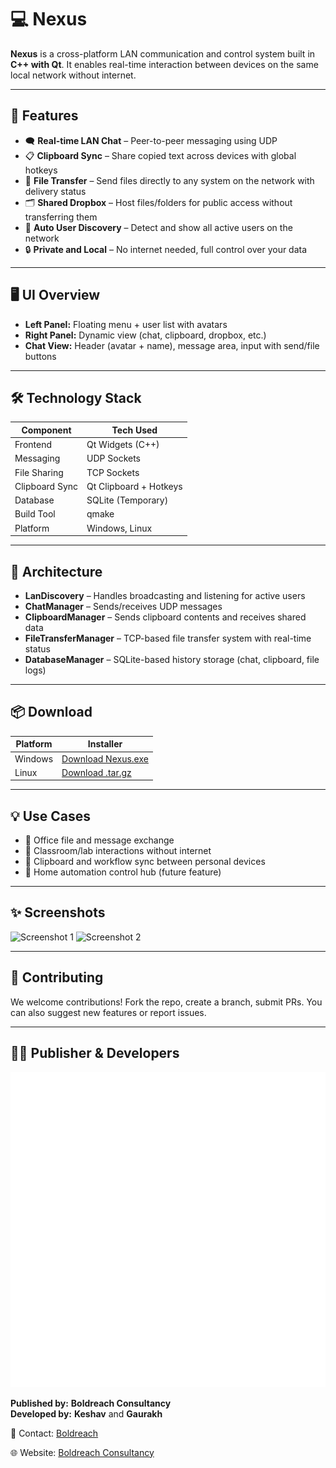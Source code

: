 # 💻 Nexus

**Nexus** is a cross-platform LAN communication and control system built in **C++ with Qt**. It enables real-time interaction between devices on the same local network without internet.

---

## 🚀 Features

- 🗨️ **Real-time LAN Chat** – Peer-to-peer messaging using UDP
- 📋 **Clipboard Sync** – Share copied text across devices with global hotkeys
- 📁 **File Transfer** – Send files directly to any system on the network with delivery status
- 🗂️ **Shared Dropbox** – Host files/folders for public access without transferring them
- 👥 **Auto User Discovery** – Detect and show all active users on the network
- 🔒 **Private and Local** – No internet needed, full control over your data

---

## 🖥️ UI Overview

- **Left Panel:** Floating menu + user list with avatars
- **Right Panel:** Dynamic view (chat, clipboard, dropbox, etc.)
- **Chat View:** Header (avatar + name), message area, input with send/file buttons

---

## 🛠️ Technology Stack

| Component        | Tech Used         |
|------------------|------------------|
| Frontend         | Qt Widgets (C++) |
| Messaging        | UDP Sockets      |
| File Sharing     | TCP Sockets      |
| Clipboard Sync   | Qt Clipboard + Hotkeys |
| Database         | SQLite (Temporary) |
| Build Tool       | qmake            |
| Platform         | Windows, Linux   |

---

## 🧠 Architecture

- **LanDiscovery** – Handles broadcasting and listening for active users
- **ChatManager** – Sends/receives UDP messages
- **ClipboardManager** – Sends clipboard contents and receives shared data
- **FileTransferManager** – TCP-based file transfer system with real-time status
- **DatabaseManager** – SQLite-based history storage (chat, clipboard, file logs)

---

## 📦 Download

| Platform | Installer |
|----------|-----------|
| Windows  | [Download Nexus.exe](downloads/nexus-windows.exe) |
| Linux    | [Download .tar.gz](downloads/nexus-linux.tar.gz) |

---

## 💡 Use Cases

- 💼 Office file and message exchange
- 🧪 Classroom/lab interactions without internet
- 🧠 Clipboard and workflow sync between personal devices
- 🏡 Home automation control hub (future feature)

---

## ✨ Screenshots

![Screenshot 1](https://github.com/user-attachments/assets/e8a3b5e2-f910-4f14-9441-b92b85d6785a)
![Screenshot 2](https://github.com/user-attachments/assets/3ecedd8c-0a34-404b-b7e2-9254cd189e9f)

---

## 🤝 Contributing

We welcome contributions! Fork the repo, create a branch, submit PRs. You can also suggest new features or report issues.

---

## 👨‍💻 Publisher & Developers

![BoldReach Logo](https://raw.githubusercontent.com/keshavsharma011/Project-Boldreach/refs/heads/main/Images/Boldreach-logo/boldreach_logo.webp)

**Published by:** **Boldreach Consultancy**  
**Developed by:** **Keshav** and **Gaurakh**

📧 Contact: [Boldreach](mailto:boldreach.in@gmail.com)

🌐 Website: [Boldreach
Consultancy](https://www.boldreach.in//)
